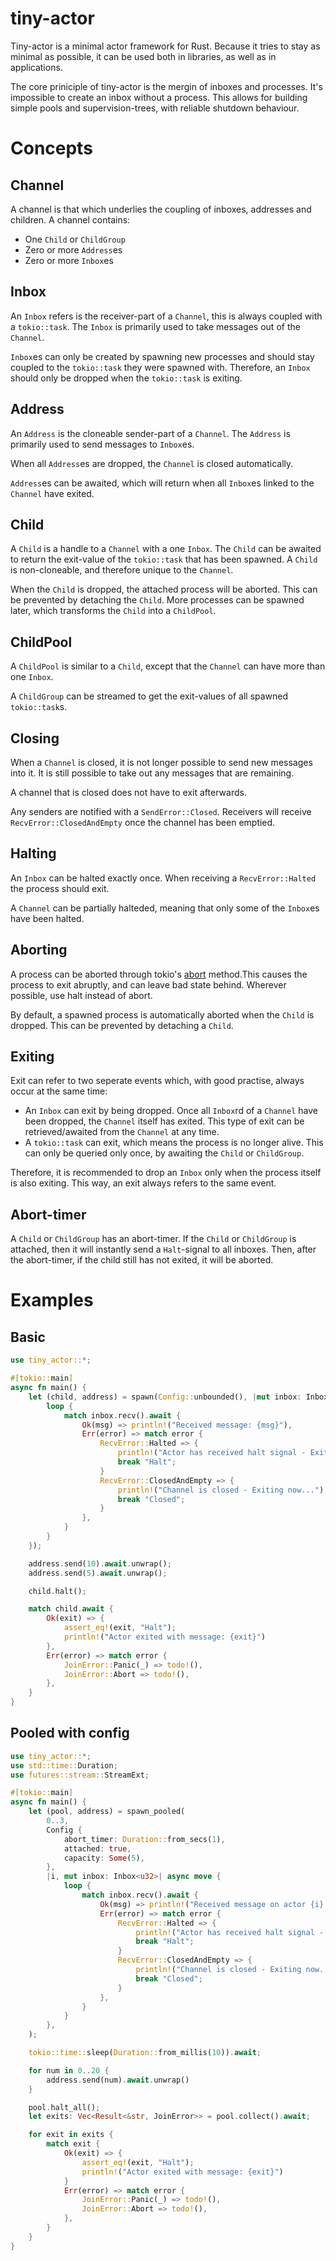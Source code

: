# tiny-actor
Tiny-actor is a minimal actor framework for Rust. Because it tries to stay as minimal as possible,
it can be used both in libraries, as well as in applications.

The core priniciple of tiny-actor is the mergin of inboxes and processes. It's impossible
to create an inbox without a process. This allows for building simple pools and supervision-trees, with
reliable shutdown behaviour.

# Concepts

## Channel
A channel is that which underlies the coupling of inboxes, addresses and children. A channel contains: 
* One `Child` or `ChildGroup`
* Zero or more `Address`es
* Zero or more `Inbox`es

## Inbox
An `Inbox` refers is the receiver-part of a `Channel`, this is always coupled with a `tokio::task`. The `Inbox` is 
primarily used to take messages out of the `Channel`. 

`Inbox`es can only be created by spawning new processes and should stay coupled to the `tokio::task` they were
spawned with. Therefore, an `Inbox` should only be dropped when the `tokio::task` is exiting.

## Address
An `Address` is the cloneable sender-part of a `Channel`. The `Address` is primarily used to send messages to
`Inbox`es. 

When all `Address`es are dropped, the `Channel` is closed automatically. 

`Address`es can be awaited, which will return when all `Inbox`es linked to the `Channel` have exited.

## Child
A `Child` is a handle to a `Channel` with a one `Inbox`. The `Child` can be awaited to return the exit-value
of the `tokio::task` that has been spawned. A `Child` is non-cloneable, and therefore unique to the `Channel`. 

When the `Child` is dropped, the attached process will be aborted. This can be prevented by detaching 
the `Child`. More processes can be spawned later, which transforms the `Child` into a `ChildPool`.

## ChildPool
A `ChildPool` is similar to a `Child`, except that the `Channel` can have more than one `Inbox`. 

A `ChildGroup` can be streamed to get the exit-values of all spawned `tokio::task`s.

## Closing
When a `Channel` is closed, it is not longer possible to send new messages into it. It is still possible to 
take out any messages that are remaining. 

A channel that is closed does not have to exit afterwards. 

Any senders are notified with a `SendError::Closed`. Receivers will receive `RecvError::ClosedAndEmpty` once 
the channel has been emptied.

## Halting
An `Inbox` can be halted exactly once. When receiving a `RecvError::Halted` the process should exit.

A `Channel` can be partially halteded, meaning that only some of the `Inbox`es have been halted.

## Aborting
A process can be aborted through tokio's [abort](https://docs.rs/tokio/latest/tokio/task/struct.JoinHandle.html#method.abort) method.This causes the process to exit abruptly, and can leave bad state behind. Wherever possible, use halt instead
of abort.

By default, a spawned process is automatically aborted when the `Child` is dropped. This can be prevented by
detaching a `Child`.

## Exiting
Exit can refer to two seperate events which, with good practise, always occur at the same time:
* An `Inbox` can exit by being dropped. Once all `Inbox`rd of a `Channel` have been dropped, the `Channel` itself
has exited. This type of exit can be retrieved/awaited from the `Channel` at any time.
* A `tokio::task` can exit, which means the process is no longer alive. This can only be queried only once, by 
awaiting the `Child` or `ChildGroup`.

Therefore, it is recommended to drop an `Inbox` only when the process itself is also exiting. This way, an exit 
always refers to the same event.

## Abort-timer
A `Child` or `ChildGroup` has an abort-timer. If the `Child` or `ChildGroup` is attached, then it will instantly
send a `Halt`-signal to all inboxes. Then, after the abort-timer, if the child still has not exited, it will be
aborted.

# Examples

## Basic
```rust
use tiny_actor::*;

#[tokio::main]
async fn main() {
    let (child, address) = spawn(Config::unbounded(), |mut inbox: Inbox<u32>| async move {
        loop {
            match inbox.recv().await {
                Ok(msg) => println!("Received message: {msg}"),
                Err(error) => match error {
                    RecvError::Halted => {
                        println!("Actor has received halt signal - Exiting now...");
                        break "Halt";
                    }
                    RecvError::ClosedAndEmpty => {
                        println!("Channel is closed - Exiting now...");
                        break "Closed";
                    }
                },
            }
        }
    });

    address.send(10).await.unwrap();
    address.send(5).await.unwrap();

    child.halt();

    match child.await {
        Ok(exit) => {
            assert_eq!(exit, "Halt");
            println!("Actor exited with message: {exit}")
        },
        Err(error) => match error {
            JoinError::Panic(_) => todo!(),
            JoinError::Abort => todo!(),
        },
    }
}
```

## Pooled with config
```rust
use tiny_actor::*;
use std::time::Duration;
use futures::stream::StreamExt;

#[tokio::main]
async fn main() {
    let (pool, address) = spawn_pooled(
        0..3,
        Config {
            abort_timer: Duration::from_secs(1),
            attached: true,
            capacity: Some(5),
        },
        |i, mut inbox: Inbox<u32>| async move {
            loop {
                match inbox.recv().await {
                    Ok(msg) => println!("Received message on actor {i}: {msg}"),
                    Err(error) => match error {
                        RecvError::Halted => {
                            println!("Actor has received halt signal - Exiting now...");
                            break "Halt";
                        }
                        RecvError::ClosedAndEmpty => {
                            println!("Channel is closed - Exiting now...");
                            break "Closed";
                        }
                    },
                }
            }
        },
    );

    tokio::time::sleep(Duration::from_millis(10)).await;

    for num in 0..20 {
        address.send(num).await.unwrap()
    }

    pool.halt_all();
    let exits: Vec<Result<&str, JoinError>> = pool.collect().await;

    for exit in exits {
        match exit {
            Ok(exit) => {
                assert_eq!(exit, "Halt");
                println!("Actor exited with message: {exit}")
            }
            Err(error) => match error {
                JoinError::Panic(_) => todo!(),
                JoinError::Abort => todo!(),
            },
        }
    }
}
```